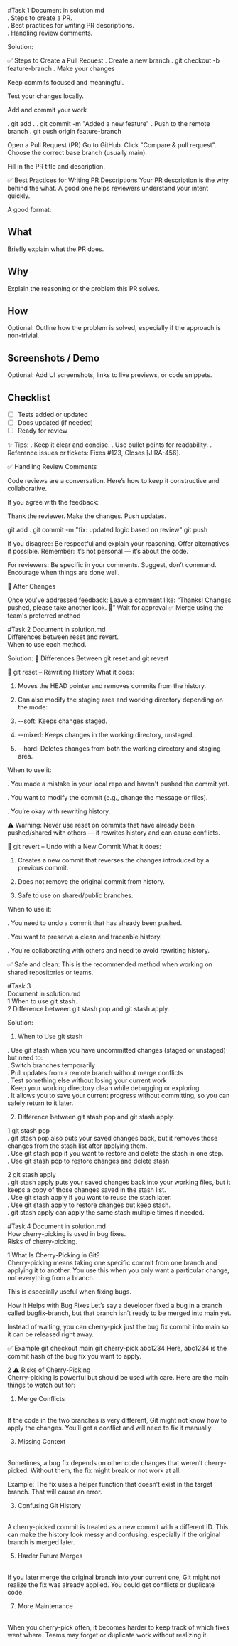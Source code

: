 #Task 1
Document in solution.md
<br>
. Steps to create a PR.
<br>
. Best practices for writing PR descriptions.
<br>
. Handling review comments.

Solution: 

✅ Steps to Create a Pull Request
. Create a new branch
. git checkout -b feature-branch
. Make your changes

Keep commits focused and meaningful.

Test your changes locally.

Add and commit your work

. git add .
. git commit -m "Added a new feature"
. Push to the remote branch
. git push origin feature-branch

Open a Pull Request (PR)
Go to GitHub.
Click "Compare & pull request".
Choose the correct base branch (usually main).

Fill in the PR title and description.

✅ Best Practices for Writing PR Descriptions
Your PR description is the why behind the what. A good one helps reviewers understand your intent quickly.

A good format:
## What
Briefly explain what the PR does.

## Why
Explain the reasoning or the problem this PR solves.

## How
Optional: Outline how the problem is solved, especially if the approach is non-trivial.

## Screenshots / Demo
Optional: Add UI screenshots, links to live previews, or code snippets.

## Checklist
- [ ] Tests added or updated
- [ ] Docs updated (if needed)
- [ ] Ready for review
 
✨ Tips:
. Keep it clear and concise.
. Use bullet points for readability.
. Reference issues or tickets: Fixes #123, Closes [JIRA-456].

✅ Handling Review Comments

Code reviews are a conversation. Here’s how to keep it constructive and collaborative.

If you agree with the feedback:

Thank the reviewer.
Make the changes.
Push updates.

git add .
git commit -m "fix: updated logic based on review"
git push

If you disagree:
Be respectful and explain your reasoning.
Offer alternatives if possible.
Remember: it’s not personal — it’s about the code.

For reviewers:
Be specific in your comments.
Suggest, don’t command.
Encourage when things are done well.

🔄 After Changes

Once you’ve addressed feedback:
Leave a comment like:
“Thanks! Changes pushed, please take another look. 🙌”
Wait for approval ✅
Merge using the team's preferred method


#Task 2 
Document in solution.md
<br>
Differences between reset and revert.
<br>
When to use each method.
<br>

Solution:
📄 Differences Between git reset and git revert

🔁 git reset – Rewriting History
What it does:

1. Moves the HEAD pointer and removes commits from the history.

2. Can also modify the staging area and working directory depending on the mode:

3. --soft: Keeps changes staged.

4. --mixed: Keeps changes in the working directory, unstaged.

5. --hard: Deletes changes from both the working directory and staging area.

When to use it:

. You made a mistake in your local repo and haven't pushed the commit yet.

. You want to modify the commit (e.g., change the message or files).

. You’re okay with rewriting history.

⚠️ Warning:
Never use reset on commits that have already been pushed/shared with others — it rewrites history and can cause conflicts.

🔄 git revert – Undo with a New Commit
What it does:

1. Creates a new commit that reverses the changes introduced by a previous commit.

2. Does not remove the original commit from history.

3. Safe to use on shared/public branches.

When to use it:

. You need to undo a commit that has already been pushed.

. You want to preserve a clean and traceable history.

. You're collaborating with others and need to avoid rewriting history.

✅ Safe and clean:
This is the recommended method when working on shared repositories or teams.

#Task 3
<br>
Document in solution.md
<br>
1 When to use git stash.
<br>
2 Difference between git stash pop and git stash apply.
<br>

Solution:

1. When to Use git stash

. Use git stash when you have uncommitted changes (staged or unstaged) but need to:
<br>
. Switch branches temporarily
<br>
. Pull updates from a remote branch without merge conflicts
<br>
. Test something else without losing your current work
<br>
. Keep your working directory clean while debugging or exploring
<br>
. It allows you to save your current progress without committing, so you can safely return to it later.
<br>

2. Difference between git stash pop and git stash apply.

1 git stash pop
<br>
. git stash pop also puts your saved changes back, but it removes those changes from the stash list after applying them.
<br>
. Use git stash pop if you want to restore and delete the stash in one step.
<br>
. Use git stash pop to restore changes and delete stash
<br>

2 git stash apply
<br>
. git stash apply puts your saved changes back into your working files, but it keeps a copy of those 
  changes saved in the stash list.
  <br>
. Use git stash apply if you want to reuse the stash later.
 <br>
. Use git stash apply to restore changes but keep stash.
 <br>
. git stash apply can apply the same stash multiple times if needed.

#Task 4
Document in solution.md
<br>
How cherry-picking is used in bug fixes.
<br>
Risks of cherry-picking.
<br>

1 What Is Cherry-Picking in Git?
<br>
Cherry-picking means taking one specific commit from one branch and applying it to another. You use this when you only want a particular change, not everything from a branch.

This is especially useful when fixing bugs.

How It Helps with Bug Fixes
Let’s say a developer fixed a bug in a branch called bugfix-branch, but that branch isn’t ready to be merged into main yet.

Instead of waiting, you can cherry-pick just the bug fix commit into main so it can be released right away.

✅ Example
git checkout main
git cherry-pick abc1234
Here, abc1234 is the commit hash of the bug fix you want to apply.

2 ⚠️ Risks of Cherry-Picking
<br>
Cherry-picking is powerful but should be used with care. Here are the main things to watch out for:

1. Merge Conflicts
<br>
If the code in the two branches is very different, Git might not know how to apply the changes. You’ll get a conflict and will need to fix it manually.

3. Missing Context
<br>
Sometimes, a bug fix depends on other code changes that weren’t cherry-picked. Without them, the fix might break or not work at all.

Example: The fix uses a helper function that doesn’t exist in the target branch. That will cause an error.

3. Confusing Git History
<br>
A cherry-picked commit is treated as a new commit with a different ID. This can make the history look messy and confusing, especially if the original branch is merged later.

5. Harder Future Merges
<br>
If you later merge the original branch into your current one, Git might not realize the fix was already applied. You could get conflicts or duplicate code.

7. More Maintenance
<br>
When you cherry-pick often, it becomes harder to keep track of which fixes went where. Teams may forget or duplicate work without
realizing it.




